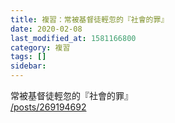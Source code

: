 ```yaml
---
title: 複習：常被基督徒輕忽的『社會的罪』
date: 2020-02-08
last_modified_at: 1581166800
category: 複習
tags: []
sidebar: 
---
```


<p>常被基督徒輕忽的『社會的罪』<br/>
<a href="/posts/269194692" target="_blank">/posts/269194692</a></p>
<p> </p>
